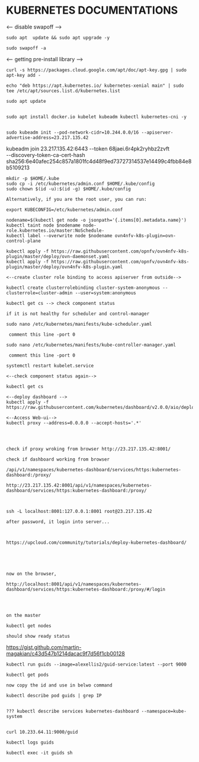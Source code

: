 # KUBERNETES DOCUMENTATIONS

  <-- disable swapoff -->

    sudo apt  update && sudo apt upgrade -y

    sudo swapoff -a

  <-- getting pre-install library -->

    curl -s https://packages.cloud.google.com/apt/doc/apt-key.gpg | sudo apt-key add -

    echo "deb https://apt.kubernetes.io/ kubernetes-xenial main" | sudo tee /etc/apt/sources.list.d/kubernetes.list

    sudo apt update 

 
    sudo apt install docker.io kubelet kubeadm kubectl kubernetes-cni -y 


    sudo kubeadm init --pod-network-cidr=10.244.0.0/16 --apiserver-advertise-address=23.217.135.42


kubeadm join 23.217.135.42:6443 --token 68jaei.6r4pk2ryhbz2zvft \
        --discovery-token-ca-cert-hash sha256:6e40afec254c857a1801fc4d48f9ed73727314537e14499c4fbb84e8b5109213



    mkdir -p $HOME/.kube
    sudo cp -i /etc/kubernetes/admin.conf $HOME/.kube/config
    sudo chown $(id -u):$(id -g) $HOME/.kube/config

    Alternatively, if you are the root user, you can run:

    export KUBECONFIG=/etc/kubernetes/admin.conf

    nodename=$(kubectl get node -o jsonpath='{.items[0].metadata.name}')
    kubectl taint node $nodename node-role.kubernetes.io/master:NoSchedule-
    kubectl label --overwrite node $nodename ovn4nfv-k8s-plugin=ovn-control-plane

    kubectl apply -f https://raw.githubusercontent.com/opnfv/ovn4nfv-k8s-plugin/master/deploy/ovn-daemonset.yaml
    kubectl apply -f https://raw.githubusercontent.com/opnfv/ovn4nfv-k8s-plugin/master/deploy/ovn4nfv-k8s-plugin.yaml

    <--create cluster role binding to access apiserver from outside-->

    kubectl create clusterrolebinding cluster-system-anonymous --clusterrole=cluster-admin --user=system:anonymous

    kubectl get cs --> check component status

    if it is not healthy for scheduler and control-manager

    sudo nano /etc/kubernetes/manifests/kube-scheduler.yaml
     
     comment this line -port 0

    sudo nano /etc/kubernetes/manifests/kube-controller-manager.yaml
     
     comment this line -port 0

    systemctl restart kubelet.service

    <--check component status again-->

    kubectl get cs

    <--deploy dashboard -->
    kubectl apply -f https://raw.githubusercontent.com/kubernetes/dashboard/v2.0.0/aio/deploy/recommended.yaml

    <--Access Web-ui-->
    kubectl proxy --address=0.0.0.0 --accept-hosts='.*'




    check if proxy wroking from browser http://23.217.135.42:8001/

    check if dashboard working from browser 

    /api/v1/namespaces/kubernetes-dashboard/services/https:kubernetes-dashboard:/proxy/

    http://23.217.135.42:8001/api/v1/namespaces/kubernetes-dashboard/services/https:kubernetes-dashboard:/proxy/



    ssh -L localhost:8001:127.0.0.1:8001 root@23.217.135.42

    after password, it login into server... 



    https://upcloud.com/community/tutorials/deploy-kubernetes-dashboard/





    now on the browser, 

    http://localhost:8001/api/v1/namespaces/kubernetes-dashboard/services/https:kubernetes-dashboard:/proxy/#/login




    on the master

    kubectl get nodes

    should show ready status




https://gist.github.com/martin-magakian/c43d547b1214dacac9f7d56f1cb00128


    kubectl run guids --image=alexellis2/guid-service:latest --port 9000

    kubectl get pods

    now copy the id and use in belwo command

    kubectl describe pod guids | grep IP


    ??? kubectl describe services kubernetes-dashboard --namespace=kube-system


    curl 10.233.64.11:9000/guid

    kubectl logs guids

    kubectl exec -it guids sh
